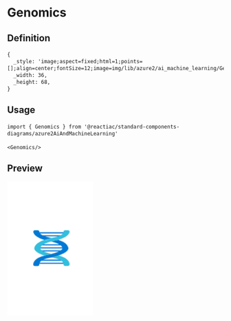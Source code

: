 # Genomics

## Definition

```
{
  _style: 'image;aspect=fixed;html=1;points=[];align=center;fontSize=12;image=img/lib/azure2/ai_machine_learning/Genomics.svg;strokeColor=none;',
  _width: 36,
  _height: 68,
}
```

## Usage

```
import { Genomics } from '@reactiac/standard-components-diagrams/azure2AiAndMachineLearning'

<Genomics/>
```

## Preview

<img src="./genomics.png" width="200"/>
